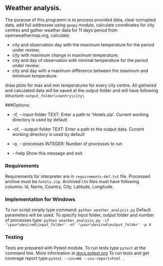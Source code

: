   ## Weather analysis.

The purpose of this programm is to process provided data, clear corrupted
data, add full addresses using `geopy` module, calculate coordinates for
city centres and gather weather data for 11 days period from
openweathermap.org, calculate:

 - city and observation day with the maximum temperature for the period under review;
 - city with maximum change in maximum temperature;
 - city and day of observation with minimal temperature for the period under review;
 - city and day with a maximum difference between the maximum and minimum temperature.

draw plots for max and min temperatures for every
  city centre. All gathered and calculated data will be saved at the output
  folder and will have following structure: `output_folder\country\city\`

###Options:
  * -if, --input-folder TEXT:   Enter a path to 'Hotels.zip'. Current working
                             directory is used by default
  * -of, --output-folder TEXT:  Enter a path to the output data. Current working
                             directory is used by default
  * -p, --processes INTEGER:    Number of processes to run

  * --help                     Show this message and exit.

### Requirements
Requirements for interpreter are in `requirements-def.txt` file.
Processed archive must be `hotels.zip`.
Archived `CSV` files must have following columns: Id, Name, Country, City, Latitude, Longitude.

### Implementation for Windows
To run script simply type command: `python weather_analysis.py` Default parameters will be used.
To specify input folder, output folder and number of processes type:
`python weather_analysis.py -if '\your\desired\input_folder' -of '\your\desired\output_folder' -p 4`

### Testing
Tests are prepared with Pytest module. To run tests type `pytest` at the command line. More information at  [docs.pytest.org](https://docs.pytest.org)
To run tests and get coverage report type `pytest --cov=WA --cov-report=html
`.
